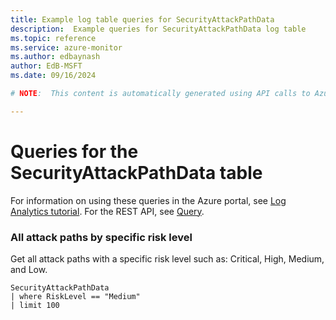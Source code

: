 ```yaml
---
title: Example log table queries for SecurityAttackPathData
description:  Example queries for SecurityAttackPathData log table
ms.topic: reference
ms.service: azure-monitor
ms.author: edbaynash
author: EdB-MSFT
ms.date: 09/16/2024

# NOTE:  This content is automatically generated using API calls to Azure. Any edits made on these files will be overwritten in the next run of the script. 

---
```


# Queries for the SecurityAttackPathData table

For information on using these queries in the Azure portal, see [Log Analytics tutorial](/azure/azure-monitor/logs/log-analytics-tutorial). For the REST API, see [Query](/rest/api/loganalytics/query).


### All attack paths by specific risk level  


Get all attack paths with a specific risk level such as: Critical, High, Medium, and Low.  

```query
SecurityAttackPathData
| where RiskLevel == "Medium"
| limit 100
```

